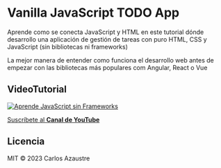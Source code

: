 # Vanilla JavaScript TODO App

Aprende como se conecta JavaScript y HTML en este tutorial dónde desarrollo una aplicación de gestión de tareas con puro HTML, CSS y JavaScript (sin bibliotecas ni frameworks)

La mejor manera de entender como funciona el desarrollo web antes de empezar con las bibliotecas más populares com Angular, React o Vue


## VideoTutorial
[![Aprende JavaScript sin Frameworks](https://i.ytimg.com/vi/UyYhcuv96bs/maxresdefault.jpg)](https://youtu.be/UyYhcuv96bs)

[Suscríbete al **Canal de YouTube**](https://youtube.com/carlosazaustre?sub_confirmation=1)

## Licencia
MIT &copy; 2023 Carlos Azaustre